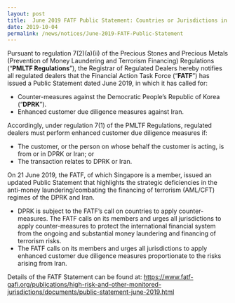 ```yaml
---
layout: post
title:  June 2019 FATF Public Statement: Countries or Jurisdictions in relation to which enhanced customer due diligence is to be performed
date: 2019-10-04
permalink: /news/notices/June-2019-FATF-Public-Statement
---
```


Pursuant to regulation 7(2)(a)(ii) of the Precious Stones and Precious Metals (Prevention of Money Laundering and Terrorism Financing) Regulations (“**PMLTF Regulations**”), the Registrar of Regulated Dealers hereby notifies all regulated dealers that the Financial Action Task Force (“**FATF**”) has issued a Public Statement dated June 2019, in which it has called for:
* Counter-measures against the Democratic People’s Republic of Korea (“**DPRK**”).
* Enhanced customer due diligence measures against Iran.

Accordingly, under regulation 7(1) of the PMLTF Regulations, regulated dealers must perform enhanced customer due diligence measures if:
* The customer, or the person on whose behalf the customer is acting, is from or in DPRK or Iran; or
* The transaction relates to DPRK or Iran.

On 21 June 2019, the FATF, of which Singapore is a member, issued an updated Public Statement that highlights the strategic deficiencies in the anti-money laundering/combating the financing of terrorism (AML/CFT) regimes of the DPRK and Iran.
* DPRK is subject to the FATF’s call on countries to apply counter-measures. The FATF calls on its members and urges all jurisdictions to apply counter-measures to protect the international financial system from the ongoing and substantial money laundering and financing of terrorism risks.
* The FATF calls on its members and urges all jurisdictions to apply enhanced customer due diligence measures proportionate to the risks arising from Iran.

Details of the FATF Statement can be found at:
https://www.fatf-gafi.org/publications/high-risk-and-other-monitored-jurisdictions/documents/public-statement-june-2019.html
